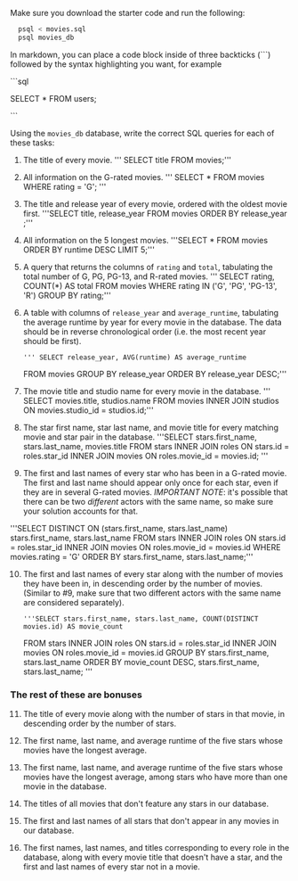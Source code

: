 Make sure you download the starter code and run the following:

```sh
  psql < movies.sql
  psql movies_db
```

In markdown, you can place a code block inside of three backticks (```) followed by the syntax highlighting you want, for example

\```sql

SELECT \* FROM users;

\```

Using the `movies_db` database, write the correct SQL queries for each of these tasks:

1.  The title of every movie.
    ''' SELECT title FROM movies;'''

2.  All information on the G-rated movies.
    ''' SELECT \* FROM movies WHERE rating = 'G'; '''
3.  The title and release year of every movie, ordered with the
    oldest movie first.
    '''SELECT title, release_year FROM movies ORDER BY release_year ;'''
4.  All information on the 5 longest movies.
    '''SELECT \*
    FROM movies
    ORDER BY runtime DESC
    LIMIT 5;'''

5.  A query that returns the columns of `rating` and `total`, tabulating the total number of G, PG, PG-13, and R-rated movies.
    ''' SELECT rating, COUNT(\*) AS total
    FROM movies
    WHERE rating IN ('G', 'PG', 'PG-13', 'R')
    GROUP BY rating;'''

6.  A table with columns of `release_year` and `average_runtime`,
    tabulating the average runtime by year for every movie in the database. The data should be in reverse chronological order (i.e. the most recent year should be first).

        ''' SELECT release_year, AVG(runtime) AS average_runtime

    FROM movies
    GROUP BY release_year
    ORDER BY release_year DESC;'''

7.  The movie title and studio name for every movie in the
    database.
    ''' SELECT movies.title, studios.name
    FROM movies
    INNER JOIN studios ON movies.studio_id = studios.id;'''

8.  The star first name, star last name, and movie title for every
    matching movie and star pair in the database.
    '''SELECT stars.first_name, stars.last_name, movies.title
    FROM stars
    INNER JOIN roles ON stars.id = roles.star_id
    INNER JOIN movies ON roles.movie_id = movies.id;
    '''
9.  The first and last names of every star who has been in a G-rated movie. The first and last name should appear only once for each star, even if they are in several G-rated movies. _IMPORTANT NOTE_: it's possible that there can be two _different_ actors with the same name, so make sure your solution accounts for that.

'''SELECT DISTINCT ON (stars.first_name, stars.last_name) stars.first_name, stars.last_name
FROM stars
INNER JOIN roles ON stars.id = roles.star_id
INNER JOIN movies ON roles.movie_id = movies.id
WHERE movies.rating = 'G'
ORDER BY stars.first_name, stars.last_name;'''

10. The first and last names of every star along with the number
    of movies they have been in, in descending order by the number of movies. (Similar to #9, make sure
    that two different actors with the same name are considered separately).

        '''SELECT stars.first_name, stars.last_name, COUNT(DISTINCT movies.id) AS movie_count

    FROM stars
    INNER JOIN roles ON stars.id = roles.star_id
    INNER JOIN movies ON roles.movie_id = movies.id
    GROUP BY stars.first_name, stars.last_name
    ORDER BY movie_count DESC, stars.first_name, stars.last_name;
    '''

### The rest of these are bonuses

11. The title of every movie along with the number of stars in
    that movie, in descending order by the number of stars.

12. The first name, last name, and average runtime of the five
    stars whose movies have the longest average.

13. The first name, last name, and average runtime of the five
    stars whose movies have the longest average, among stars who have more than one movie in the database.

14. The titles of all movies that don't feature any stars in our
    database.

15. The first and last names of all stars that don't appear in any movies in our database.

16. The first names, last names, and titles corresponding to every
    role in the database, along with every movie title that doesn't have a star, and the first and last names of every star not in a movie.
